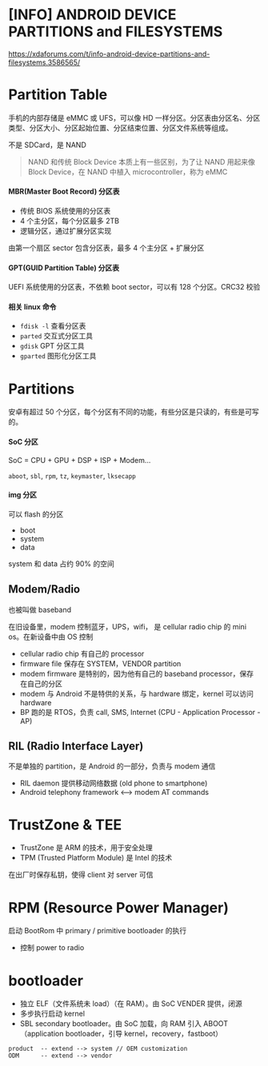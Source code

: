 [INFO] ANDROID DEVICE PARTITIONS and FILESYSTEMS
===
https://xdaforums.com/t/info-android-device-partitions-and-filesystems.3586565/

# Partition Table
手机的内部存储是 eMMC 或 UFS，可以像 HD 一样分区。分区表由分区名、分区类型、分区大小、分区起始位置、分区结束位置、分区文件系统等组成。

不是 SDCard，是 NAND

> NAND 和传统 Block Device 本质上有一些区别，为了让 NAND 用起来像 Block Device，在 NAND 中植入 microcontroller，称为 eMMC

#### MBR(Master Boot Record) 分区表
- 传统 BIOS 系统使用的分区表
- 4 个主分区，每个分区最多 2TB
- 逻辑分区，通过扩展分区实现

由第一个扇区 sector 包含分区表，最多 4 个主分区 + 扩展分区

#### GPT(GUID Partition Table) 分区表
UEFI 系统使用的分区表，不依赖 boot sector，可以有 128 个分区。CRC32 校验

#### 相关 linux 命令
- `fdisk -l` 查看分区表
- `parted` 交互式分区工具
- `gdisk` GPT 分区工具
- `gparted` 图形化分区工具



# Partitions
安卓有超过 50 个分区，每个分区有不同的功能，有些分区是只读的，有些是可写的。
#### SoC 分区
SoC = CPU + GPU + DSP + ISP + Modem...

`aboot`, `sbl`, `rpm`, `tz`, `keymaster`, `lksecapp`

#### img 分区
可以 flash 的分区
- boot
- system
- data

system 和 data 占约 90% 的空间

## Modem/Radio
也被叫做 baseband 

在旧设备里，modem 控制蓝牙，UPS，wifi， 是 cellular radio chip 的 mini os。在新设备中由 OS 控制
- cellular radio chip 有自己的 processor
- firmware file 保存在 SYSTEM，VENDOR partition
- modem firmware 是特别的，因为他有自己的 baseband processor，保存在自己的分区
- modem 与 Android 不是特供的关系，与 hardware 绑定，kernel 可以访问 hardware
- BP 跑的是 RTOS，负责 call, SMS, Internet (CPU - Application Processor - AP)

## RIL (Radio Interface Layer)
不是单独的 partition，是 Android 的一部分，负责与 modem 通信
- RIL daemon 提供移动网络数据 (old phone to smartphone)
- Android telephony framework <--> modem AT commands

# TrustZone & TEE
- TrustZone 是 ARM 的技术，用于安全处理
- TPM (Trusted Platform Module) 是 Intel 的技术

在出厂时保存私钥，使得 client 对 server 可信

# RPM (Resource Power Manager)
启动 BootRom 中 primary / primitive bootloader 的执行
- 控制 power to radio

# bootloader
- 独立 ELF（文件系统未 load）（在 RAM）。由 SoC VENDER 提供，闭源
- 多步执行启动 kernel
- SBL secondary bootloader。由 SoC 加载，向 RAM 引入 ABOOT（application bootloader，引导 kernel，recovery，fastboot）


```
product  -- extend --> system // OEM customization
ODM      -- extend --> vendor
```
